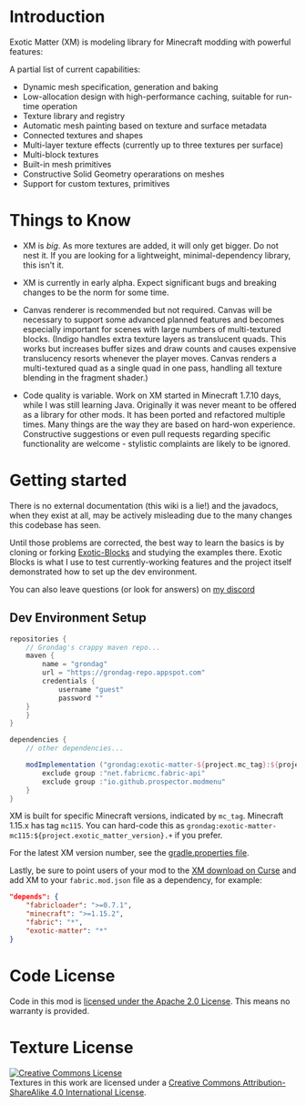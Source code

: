 # Introduction
Exotic Matter (XM) is modeling library for Minecraft modding with powerful features:

A partial list of current capabilities: 
* Dynamic mesh specification, generation and baking
* Low-allocation design with high-performance caching, suitable for run-time operation
* Texture library and registry
* Automatic mesh painting based on texture and surface metadata
* Connected textures and shapes
* Multi-layer texture effects (currently up to three textures per surface)
* Multi-block textures
* Built-in mesh primitives
* Constructive Solid Geometry operarations on meshes
* Support for custom textures, primitives

# Things to Know
* XM is *big*.  As more textures are added, it will only get bigger.  Do not nest it.  If you are looking for a lightweight, minimal-dependency library, this isn't it.
* XM is currently in early alpha. Expect significant bugs and breaking changes to be the norm for some time.

* Canvas renderer is recommended but not required.  Canvas will be necessary to support some advanced planned features and becomes especially important for scenes with large numbers of multi-textured blocks. (Indigo handles extra texture layers as translucent quads. This works but increases buffer sizes and draw counts and causes expensive translucency resorts whenever the player moves. Canvas renders a multi-textured quad as a single quad in one pass, handling all texture blending in the fragment shader.)

* Code quality is variable.  Work on XM started in Minecraft 1.7.10 days, while I was still learning Java. 
Originally it was never meant to be offered as a library for other mods. It has been ported and refactored multiple times. Many things are the way they are based on hard-won experience. Constructive suggestions or even pull requests regarding specific functionality are welcome - stylistic complaints are likely to be ignored. 

# Getting started
There is no external documentation (this wiki is a lie!) and the javadocs, when they exist at all, may be actively misleading due to the many changes this codebase has seen.

Until those problems are corrected, the best way to learn the basics is by cloning or forking [Exotic-Blocks](https://github.com/grondag/exotic-blocks) and studying the examples there.  Exotic Blocks is what I use to test currently-working features and the project itself demonstrated how to set up the dev environment.

You can also leave questions (or look for answers) on [my discord](https://discord.gg/7NaqR2e)

## Dev Environment Setup

```gradle
repositories {
    // Grondag's crappy maven repo...
    maven {
        name = "grondag"
        url = "https://grondag-repo.appspot.com"
        credentials {
            username "guest"
            password ""
	}
    }
}

dependencies {
    // other dependencies...

    modImplementation ("grondag:exotic-matter-${project.mc_tag}:${project.exotic_matter_version}.+") {
        exclude group :"net.fabricmc.fabric-api"
        exclude group :"io.github.prospector.modmenu"
    }
}
```

XM is built for specific Minecraft versions, indicated by `mc_tag`. Minecraft 1.15.x has tag `mc115`.  You can hard-code this as `grondag:exotic-matter-mc115:${project.exotic_matter_version}.+` if you prefer. 

For the latest XM version number, see the [gradle.properties file](https://github.com/grondag/exotic-matter-2/blob/master/gradle.properties).

Lastly, be sure to point users of your mod to the [XM download on Curse](https://www.curseforge.com/minecraft/mc-mods/exotic-matter-library) and add XM to your `fabric.mod.json` file as a dependency, for example:

```json
"depends": {
    "fabricloader": ">=0.7.1",
    "minecraft": ">=1.15.2",
    "fabric": "*",
    "exotic-matter": "*"
}
```

# Code License
Code in this mod is [licensed under the Apache 2.0 License](http://www.apache.org/licenses/LICENSE-2.0). This means no warranty is provided.

# Texture License
<a rel="license" href="http://creativecommons.org/licenses/by-sa/4.0/"><img alt="Creative Commons License" style="border-width:0" src="https://i.creativecommons.org/l/by-sa/4.0/88x31.png" /></a><br />Textures in this work are licensed under a <a rel="license" href="http://creativecommons.org/licenses/by-sa/4.0/">Creative Commons Attribution-ShareAlike 4.0 International License</a>.

